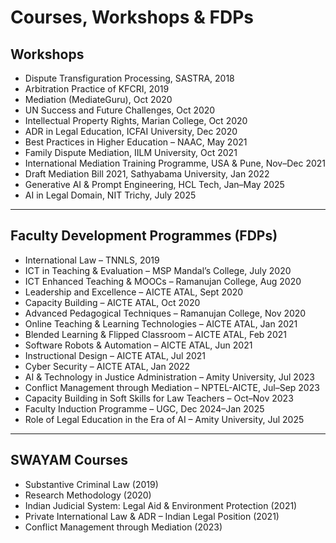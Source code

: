 # Courses, Workshops & FDPs

## Workshops
- Dispute Transfiguration Processing, SASTRA, 2018  
- Arbitration Practice of KFCRI, 2019  
- Mediation (MediateGuru), Oct 2020  
- UN Success and Future Challenges, Oct 2020  
- Intellectual Property Rights, Marian College, Oct 2020  
- ADR in Legal Education, ICFAI University, Dec 2020  
- Best Practices in Higher Education – NAAC, May 2021  
- Family Dispute Mediation, IILM University, Oct 2021  
- International Mediation Training Programme, USA & Pune, Nov–Dec 2021  
- Draft Mediation Bill 2021, Sathyabama University, Jan 2022  
- Generative AI & Prompt Engineering, HCL Tech, Jan–May 2025  
- AI in Legal Domain, NIT Trichy, July 2025  

---

## Faculty Development Programmes (FDPs)
- International Law – TNNLS, 2019  
- ICT in Teaching & Evaluation – MSP Mandal’s College, July 2020  
- ICT Enhanced Teaching & MOOCs – Ramanujan College, Aug 2020  
- Leadership and Excellence – AICTE ATAL, Sept 2020  
- Capacity Building – AICTE ATAL, Oct 2020  
- Advanced Pedagogical Techniques – Ramanujan College, Nov 2020  
- Online Teaching & Learning Technologies – AICTE ATAL, Jan 2021  
- Blended Learning & Flipped Classroom – AICTE ATAL, Feb 2021  
- Software Robots & Automation – AICTE ATAL, Jun 2021  
- Instructional Design – AICTE ATAL, Jul 2021  
- Cyber Security – AICTE ATAL, Jan 2022  
- AI & Technology in Justice Administration – Amity University, Jul 2023  
- Conflict Management through Mediation – NPTEL-AICTE, Jul–Sep 2023  
- Capacity Building in Soft Skills for Law Teachers – Oct–Nov 2023  
- Faculty Induction Programme – UGC, Dec 2024–Jan 2025  
- Role of Legal Education in the Era of AI – Amity University, Jul 2025  

---

## SWAYAM Courses
- Substantive Criminal Law (2019)  
- Research Methodology (2020)  
- Indian Judicial System: Legal Aid & Environment Protection (2021)  
- Private International Law & ADR – Indian Legal Position (2021)  
- Conflict Management through Mediation (2023)  
